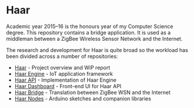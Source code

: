 # Haar
Academic year 2015–16 is the honours year of my Computer Science degree. This repository contains a bridge application. It is used as a middleman between a ZigBee Wireless Sensor Network and the Internet.

The research and development for Haar is quite broad so the workload has been divided across a number of repositories:
- [Haar](https://github.com/stuartalexwhitehead/haar) - Project overview and WiP report
- [Haar Engine](https://github.com/stuartalexwhitehead/haar-engine) - IoT application framework
- [Haar API](https://github.com/stuartalexwhitehead/haar-api) - Implementation of Haar Engine
- [Haar Dashboard](https://github.com/stuartalexwhitehead/haar-dashboard) - Front-end UI for Haar API
- [Haar Bridge](https://github.com/stuartalexwhitehead/haar-bridge) - Translation between ZigBee WSN and the Internet
- [Haar Nodes](https://github.com/stuartalexwhitehead/haar-nodes) - Arduino sketches and companion libraries